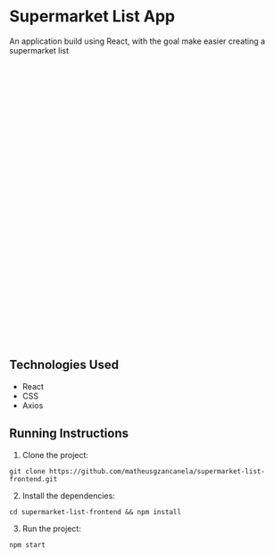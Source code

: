 # Supermarket List App

An application build using React, with the goal make easier creating a supermarket list

<p>
<img height="500 src="" />
</p>

## Technologies Used

- React
- CSS
- Axios

## Running Instructions

1. Clone the project:

```
git clone https://github.com/matheusgzancanela/supermarket-list-frontend.git
```

2. Install the dependencies:

```
cd supermarket-list-frontend && npm install
```

3. Run the project:

```
npm start
```
